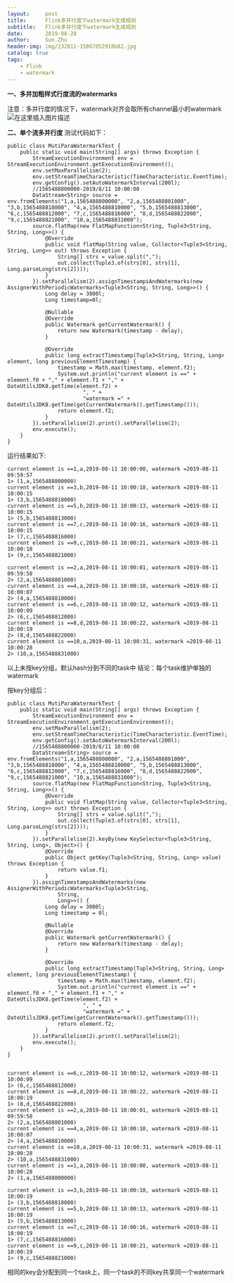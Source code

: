 ```yaml
---
layout:     post
title:      Flink多并行度下watermark生成规则
subtitle:   Flink多并行度下watermark生成规则
date:       2019-08-28
author:     Sun.Zhu
header-img: img/232811-15867052918b82.jpg
catalog: true
tags:
    - Flink
    - watermark
---
```

**一、多并加粗样式行度流的watermarks**

注意：多并行度的情况下，watermark对齐会取所有channel最小的watermark
![在这里插入图片描述](https://img-blog.csdnimg.cn/20190818102113969.png?x-oss-process=image/watermark,type_ZmFuZ3poZW5naGVpdGk,shadow_10,text_aHR0cHM6Ly9ibG9nLmNzZG4ubmV0L3dlaXhpbl80MTYwODA2Ng==,size_16,color_FFFFFF,t_70)

**二、单个流多并行度**
测试代码如下：

    public class MutiParaWatermarkTest {
        public static void main(String[] args) throws Exception {
            StreamExecutionEnvironment env = StreamExecutionEnvironment.getExecutionEnvironment();
            env.setMaxParallelism(2);
            env.setStreamTimeCharacteristic(TimeCharacteristic.EventTime);
            env.getConfig().setAutoWatermarkInterval(200l);
            //1565488800000-2019/8/11 10:00:00
            DataStream<String> source = env.fromElements("1,a,1565488800000", "2,a,1565488801000", "3,b,1565488818000", "4,a,1565488810000", "5,b,1565488813000", "6,c,1565488812000", "7,c,1565488816000", "8,d,1565488822000", "9,c,1565488821000", "10,a,1565488831000");
            source.flatMap(new FlatMapFunction<String, Tuple3<String, String, Long>>() {
                @Override
                public void flatMap(String value, Collector<Tuple3<String, String, Long>> out) throws Exception {
                    String[] strs = value.split(",");
                    out.collect(Tuple3.of(strs[0], strs[1], Long.parseLong(strs[2])));
                }
            }).setParallelism(2).assignTimestampsAndWatermarks(new AssignerWithPeriodicWatermarks<Tuple3<String, String, Long>>() {
                Long delay = 3000l;
                Long timestamp=0l;
    
                @Nullable
                @Override
                public Watermark getCurrentWatermark() {
                    return new Watermark(timestamp - delay);
                }
    
                @Override
                public long extractTimestamp(Tuple3<String, String, Long> element, long previousElementTimestamp) {
                    timestamp = Math.max(timestamp, element.f2);
                    System.out.println("current element is ==" + element.f0 + "," + element.f1 + "," + DateUtilsJDK8.getTime(element.f2) +
                            ", " +
                            "watermark =" + DateUtilsJDK8.getTime(getCurrentWatermark().getTimestamp()));
                    return element.f2;
                }
            }).setParallelism(2).print().setParallelism(2);
            env.execute();
        }
    }

运行结果如下:

    current element is ==1,a,2019-08-11 10:00:00, watermark =2019-08-11 09:59:57
    1> (1,a,1565488800000)
    current element is ==3,b,2019-08-11 10:00:18, watermark =2019-08-11 10:00:15
    1> (3,b,1565488818000)
    current element is ==5,b,2019-08-11 10:00:13, watermark =2019-08-11 10:00:15
    1> (5,b,1565488813000)
    current element is ==7,c,2019-08-11 10:00:16, watermark =2019-08-11 10:00:15
    1> (7,c,1565488816000)
    current element is ==9,c,2019-08-11 10:00:21, watermark =2019-08-11 10:00:18
    1> (9,c,1565488821000)
    
    current element is ==2,a,2019-08-11 10:00:01, watermark =2019-08-11 09:59:58
    2> (2,a,1565488801000)
    current element is ==4,a,2019-08-11 10:00:10, watermark =2019-08-11 10:00:07
    2> (4,a,1565488810000)
    current element is ==6,c,2019-08-11 10:00:12, watermark =2019-08-11 10:00:09
    2> (6,c,1565488812000)
    current element is ==8,d,2019-08-11 10:00:22, watermark =2019-08-11 10:00:19
    2> (8,d,1565488822000)
    current element is ==10,a,2019-08-11 10:00:31, watermark =2019-08-11 10:00:28
    2> (10,a,1565488831000)

以上未按key分组，默认hash分到不同的task中
结论：每个task维护单独的watermark


按key分组后：

    public class MutiParaWatermarkTest {
        public static void main(String[] args) throws Exception {
            StreamExecutionEnvironment env = StreamExecutionEnvironment.getExecutionEnvironment();
            env.setMaxParallelism(2);
            env.setStreamTimeCharacteristic(TimeCharacteristic.EventTime);
            env.getConfig().setAutoWatermarkInterval(200l);
            //1565488800000-2019/8/11 10:00:00
            DataStream<String> source = env.fromElements("1,a,1565488800000", "2,a,1565488801000", "3,b,1565488818000", "4,a,1565488810000", "5,b,1565488813000", "6,c,1565488812000", "7,c,1565488816000", "8,d,1565488822000", "9,c,1565488821000", "10,a,1565488831000");
            source.flatMap(new FlatMapFunction<String, Tuple3<String, String, Long>>() {
                @Override
                public void flatMap(String value, Collector<Tuple3<String, String, Long>> out) throws Exception {
                    String[] strs = value.split(",");
                    out.collect(Tuple3.of(strs[0], strs[1], Long.parseLong(strs[2])));
                }
            }).setParallelism(2).keyBy(new KeySelector<Tuple3<String, String, Long>, Object>() {
                @Override
                public Object getKey(Tuple3<String, String, Long> value) throws Exception {
                    return value.f1;
                }
            }).assignTimestampsAndWatermarks(new AssignerWithPeriodicWatermarks<Tuple3<String,
                    String,
                    Long>>() {
                Long delay = 3000l;
                Long timestamp = 0l;
    
                @Nullable
                @Override
                public Watermark getCurrentWatermark() {
                    return new Watermark(timestamp - delay);
                }
    
                @Override
                public long extractTimestamp(Tuple3<String, String, Long> element, long previousElementTimestamp) {
                    timestamp = Math.max(timestamp, element.f2);
                    System.out.println("current element is ==" + element.f0 + "," + element.f1 + "," + DateUtilsJDK8.getTime(element.f2) +
                            ", " +
                            "watermark =" + DateUtilsJDK8.getTime(getCurrentWatermark().getTimestamp()));
                    return element.f2;
                }
            }).setParallelism(2).print().setParallelism(2);
            env.execute();
        }
    }


    current element is ==6,c,2019-08-11 10:00:12, watermark =2019-08-11 10:00:09
    1> (6,c,1565488812000)
    current element is ==8,d,2019-08-11 10:00:22, watermark =2019-08-11 10:00:19
    1> (8,d,1565488822000)
    current element is ==2,a,2019-08-11 10:00:01, watermark =2019-08-11 09:59:58
    2> (2,a,1565488801000)
    current element is ==4,a,2019-08-11 10:00:10, watermark =2019-08-11 10:00:07
    2> (4,a,1565488810000)
    current element is ==10,a,2019-08-11 10:00:31, watermark =2019-08-11 10:00:28
    2> (10,a,1565488831000)
    current element is ==1,a,2019-08-11 10:00:00, watermark =2019-08-11 10:00:28
    2> (1,a,1565488800000)
    
    current element is ==3,b,2019-08-11 10:00:18, watermark =2019-08-11 10:00:19
    1> (3,b,1565488818000)
    current element is ==5,b,2019-08-11 10:00:13, watermark =2019-08-11 10:00:19
    1> (5,b,1565488813000)
    current element is ==7,c,2019-08-11 10:00:16, watermark =2019-08-11 10:00:19
    1> (7,c,1565488816000)
    current element is ==9,c,2019-08-11 10:00:21, watermark =2019-08-11 10:00:19
    1> (9,c,1565488821000)

相同的key会分配到同一个task上，同一个task的不同key共享同一个watermark
